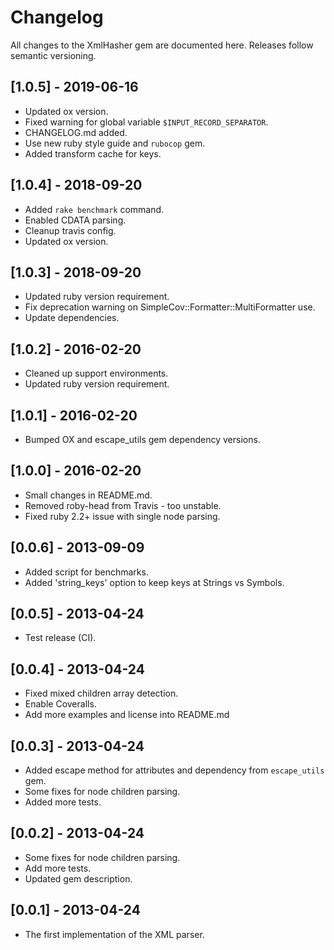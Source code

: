 # Changelog

All changes to the XmlHasher gem are documented here. Releases follow semantic versioning.

## [1.0.5] - 2019-06-16

- Updated ox version.
- Fixed warning for global variable `$INPUT_RECORD_SEPARATOR`.
- CHANGELOG.md added.
- Use new ruby style guide and `rubocop` gem.
- Added transform cache for keys.

## [1.0.4] - 2018-09-20

- Added `rake benchmark` command.
- Enabled CDATA parsing.
- Cleanup travis config.
- Updated ox version.

## [1.0.3] - 2018-09-20

- Updated ruby version requirement.
- Fix deprecation warning on SimpleCov::Formatter::MultiFormatter use.
- Update dependencies.

## [1.0.2] - 2016-02-20

- Cleaned up support environments.
- Updated ruby version requirement.

## [1.0.1] - 2016-02-20

- Bumped OX and escape_utils gem dependency versions.


## [1.0.0] - 2016-02-20

- Small changes in README.md.
- Removed roby-head from Travis - too unstable.
- Fixed ruby 2.2+ issue with single node parsing.

## [0.0.6] - 2013-09-09

- Added script for benchmarks.
- Added 'string_keys' option to keep keys at Strings vs Symbols.

## [0.0.5] - 2013-04-24

- Test release (CI).

## [0.0.4] - 2013-04-24

- Fixed mixed children array detection.
- Enable Coveralls.
- Add more examples and license into README.md

## [0.0.3] - 2013-04-24

- Added escape method for attributes and dependency from `escape_utils` gem.
- Some fixes for node children parsing.
- Added more tests.

## [0.0.2] - 2013-04-24

- Some fixes for node children parsing.
- Add more tests.
- Updated gem description.

## [0.0.1] - 2013-04-24

- The first implementation of the XML parser.
